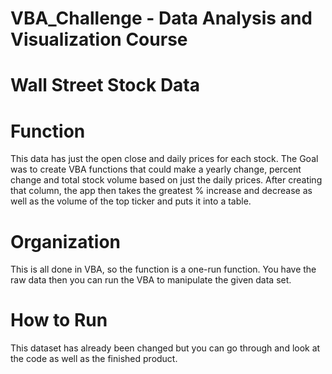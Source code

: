 # VBA_Challenge - Data Analysis and Visualization Course
# Wall Street Stock Data
# Function
This data has just the open close and daily prices for each stock. The Goal was to create VBA functions that could make a yearly change, percent change and total stock volume based on just the daily prices. 
After creating that column, the app then takes the greatest % increase and decrease as well as the volume of the top ticker and puts it into a table. 
# Organization
This is all done in VBA, so the function is a one-run function. You have the raw data then you can run the VBA to manipulate the given data set.
# How to Run
This dataset has already been changed but you can go through and look at the code as well as the finished product. 
